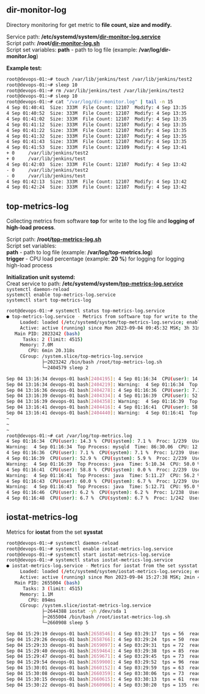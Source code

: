 ## dir-monitor-log

Directory monitoring for get metric to **file count, size and modify.**

Service path: **/etc/systemd/system/[dir-monitor-log.service](https://github.com/Lifailon/monitor-metrics-log/blob/rsa/service/dir-monitor-log.service)** \
Script path: **/root/[dir-monitor-log.sh](https://github.com/Lifailon/monitor-metrics-log/blob/rsa/scripts/dir-monitor-log.sh)** \
Script set variables: **path** - path to log file (example: **/var/log/dir-monitor.log**)

**Example test:**

```bash
root@devops-01:~# touch /var/lib/jenkins/test /var/lib/jenkins/test2
root@devops-01:~# sleep 10
root@devops-01:~# rm /var/lib/jenkins/test /var/lib/jenkins/test2
root@devops-01:~# sleep 10
root@devops-01:~# cat "/var/log/dir-monitor.log" | tail -n 15
4 Sep 01:40:41  Size: 333M  File Count: 12107  Modify: 4 Sep 13:35
4 Sep 01:40:52  Size: 333M  File Count: 12107  Modify: 4 Sep 13:35
4 Sep 01:41:02  Size: 333M  File Count: 12107  Modify: 4 Sep 13:35
4 Sep 01:41:12  Size: 333M  File Count: 12107  Modify: 4 Sep 13:35
4 Sep 01:41:22  Size: 333M  File Count: 12107  Modify: 4 Sep 13:35
4 Sep 01:41:32  Size: 333M  File Count: 12107  Modify: 4 Sep 13:35
4 Sep 01:41:43  Size: 333M  File Count: 12107  Modify: 4 Sep 13:35
4 Sep 01:41:53  Size: 333M  File Count: 12109  Modify: 4 Sep 13:41
+ 0     /var/lib/jenkins/test2
+ 0     /var/lib/jenkins/test
4 Sep 01:42:03  Size: 333M  File Count: 12107  Modify: 4 Sep 13:42
- 0     /var/lib/jenkins/test2
- 0     /var/lib/jenkins/test
4 Sep 01:42:13  Size: 333M  File Count: 12107  Modify: 4 Sep 13:42
4 Sep 01:42:24  Size: 333M  File Count: 12107  Modify: 4 Sep 13:42
```

## top-metrics-log

Collecting metrics from software **top** for write to the log file and **logging of high-load process**.

Script path: **/root/[top-metrics-log.sh](https://github.com/Lifailon/monitor-metrics-log/blob/rsa/scripts/top-metrics-log.sh)** \
Script set variables: \
**path** - path to log file (example: **/var/log/top-metrics.log**) \
**trigger** - CPU load percentage (example: **20 %**) for logging for logging high-load process

**Initialization unit systemd:** \
Creat service to path: **/etc/systemd/system/[top-metrics-log.service](https://github.com/Lifailon/monitor-metrics-log/blob/rsa/service/top-metrics-log.service)** \
`systemctl daemon-reload` \
`systemctl enable top-metrics-log.service` \
`systemctl start top-metrics-log`

```bash
root@devops-01:~# systemctl status top-metrics-log.service
● top-metrics-log.service - Metrics from software top for write to the log file
     Loaded: loaded (/etc/systemd/system/top-metrics-log.service; enabled; vendor preset: enabled)
     Active: active (running) since Mon 2023-09-04 09:45:32 MSK; 3h 31min ago
   Main PID: 2023242 (bash)
      Tasks: 2 (limit: 4515)
     Memory: 7.0M
        CPU: 6min 20.318s
     CGroup: /system.slice/top-metrics-log.service
             ├─2023242 /bin/bash /root/top-metrics-log.sh
             └─2404579 sleep 2

Sep 04 13:16:34 devops-01 bash[2404195]: 4 Sep 01:16:34  CPU(user): 14.3 %  CPU(system): 7.1 %  Proc: 1/239  Users: 2  MEM: 1598.5/3876.4 MB>
Sep 04 13:16:34 devops-01 bash[2404219]: Warning:  4 Sep 01:16:34  Top Process: mysqld  Time: 86:30.06  CPU: 12.5 %  MEM: 18.3 MB  User: mys>
Sep 04 13:16:36 devops-01 bash[2404278]: 4 Sep 01:16:36  CPU(user): 7.1 %  CPU(system): 7.1 %  Proc: 1/239  Users: 2  MEM: 1598.7/3876.4 MB >
Sep 04 13:16:39 devops-01 bash[2404334]: 4 Sep 01:16:39  CPU(user): 52.9 %  CPU(system): 5.9 %  Proc: 2/239  Users: 2  MEM: 1598.9/3876.4 MB>
Sep 04 13:16:39 devops-01 bash[2404358]: Warning:  4 Sep 01:16:39  Top Process: java  Time: 5:10.34  CPU: 50.0 %  MEM: 13.3 MB  User: jenkins
Sep 04 13:16:41 devops-01 bash[2404416]: 4 Sep 01:16:41  CPU(user): 58.8 %  CPU(system): 0.0 %  Proc: 2/239  Users: 2  MEM: 1598.9/3876.4 MB>
Sep 04 13:16:41 devops-01 bash[2404440]: Warning:  4 Sep 01:16:41  Top Process: java  Time: 5:11.27  CPU: 56.2 %  MEM: 13.4 MB  User: jenkins
~
~
~
root@devops-01:~# cat /var/log/top-metrics.log
4 Sep 01:16:34  CPU(user): 14.3 %  CPU(system): 7.1 %  Proc: 1/239  Users: 2  MEM: 1598.5/3876.4 MB  SWAP: 0.8/3889.0 MB
Warning:  4 Sep 01:16:34  Top Process: mysqld  Time: 86:30.06  CPU: 12.5 %  MEM: 18.3 MB  User: mysql
4 Sep 01:16:36  CPU(user): 7.1 %  CPU(system): 7.1 %  Proc: 1/239  Users: 2  MEM: 1598.7/3876.4 MB  SWAP: 0.8/3889.0 MB
4 Sep 01:16:39  CPU(user): 52.9 %  CPU(system): 5.9 %  Proc: 2/239  Users: 2  MEM: 1598.9/3876.4 MB  SWAP: 0.8/3889.0 MB
Warning:  4 Sep 01:16:39  Top Process: java  Time: 5:10.34  CPU: 50.0 %  MEM: 13.3 MB  User: jenkins
4 Sep 01:16:41  CPU(user): 58.8 %  CPU(system): 0.0 %  Proc: 2/239  Users: 2  MEM: 1598.9/3876.4 MB  SWAP: 0.8/3889.0 MB
Warning:  4 Sep 01:16:41  Top Process: java  Time: 5:11.27  CPU: 56.2 %  MEM: 13.4 MB  User: jenkins
4 Sep 01:16:43  CPU(user): 60.0 %  CPU(system): 6.7 %  Proc: 1/239  Users: 2  MEM: 1599.3/3876.4 MB  SWAP: 0.8/3889.0 MB
Warning:  4 Sep 01:16:43  Top Process: java  Time: 5:12.71  CPU: 95.0 %  MEM: 13.6 MB  User: jenkins
4 Sep 01:16:46  CPU(user): 6.2 %  CPU(system): 6.2 %  Proc: 1/238  Users: 2  MEM: 1599.3/3876.4 MB  SWAP: 0.8/3889.0 MB
4 Sep 01:16:48  CPU(user): 6.7 %  CPU(system): 6.7 %  Proc: 1/242  Users: 2  MEM: 1599.3/3876.4 MB  SWAP: 0.8/3889.0 MB
```

## iostat-metrics-log

Metrics for **iostat** from the set **sysstat**

```bash
root@devops-01:~# systemctl daemon-reload
root@devops-01:~# systemctl enable iostat-metrics-log.service
root@devops-01:~# systemctl start iostat-metrics-log.service
root@devops-01:~# systemctl status iostat-metrics-log.service
● iostat-metrics-log.service - Metrics for iostat from the set sysstat
     Loaded: loaded (/etc/systemd/system/iostat-metrics-log.service; enabled; vendor preset: enabled)
     Active: active (running) since Mon 2023-09-04 15:27:38 MSK; 2min 46s ago
   Main PID: 2655004 (bash)
      Tasks: 3 (limit: 4515)
     Memory: 1.1M
        CPU: 894ms
     CGroup: /system.slice/iostat-metrics-log.service
             ├─2644388 iostat -yh /dev/sda 1
             ├─2655004 /bin/bash /root/iostat-metrics-log.sh
             └─2660908 sleep 5

Sep 04 15:29:19 devops-01 bash[2658546]: 4 Sep 03:29:17  tps = 56  read/s = 0.0k  write/s = 844.0k
Sep 04 15:29:26 devops-01 bash[2658766]: 4 Sep 03:29:24  tps = 50  read/s = 0.0k  write/s = 744.0k
Sep 04 15:29:33 devops-01 bash[2659097]: 4 Sep 03:29:31  tps = 72  read/s = 0.0k  write/s = 956.0k
Sep 04 15:29:40 devops-01 bash[2659464]: 4 Sep 03:29:38  tps = 85  read/s = 0.0k  write/s = 1020.0k
Sep 04 15:29:47 devops-01 bash[2659671]: 4 Sep 03:29:45  tps = 73  read/s = 0.0k  write/s = 1020.0k
Sep 04 15:29:54 devops-01 bash[2659900]: 4 Sep 03:29:52  tps = 96  read/s = 0.0k  write/s = 1.1M
Sep 04 15:30:01 devops-01 bash[2660152]: 4 Sep 03:29:59  tps = 63  read/s = 0.0k  write/s = 1.0M
Sep 04 15:30:08 devops-01 bash[2660359]: 4 Sep 03:30:06  tps = 73  read/s = 0.0k  write/s = 1.1M
Sep 04 15:30:15 devops-01 bash[2660615]: 4 Sep 03:30:13  tps = 61  read/s = 0.0k  write/s = 1.1M
Sep 04 15:30:22 devops-01 bash[2660906]: 4 Sep 03:30:20  tps = 135  read/s = 0.0k  write/s = 1.6M
```
